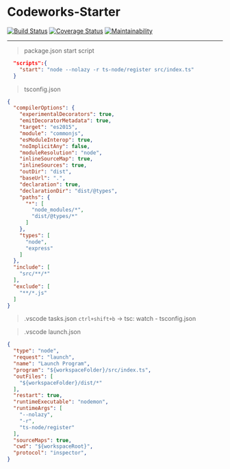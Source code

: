 Codeworks-Starter
=================

[![Build Status](https://travis-ci.org/jakeoverall/codeworks-starter.svg?branch=master)](https://travis-ci.org/jakeoverall/codeworks-starter) [![Coverage Status](https://coveralls.io/repos/github/jakeoverall/codeworks-starter/badge.svg?branch=master)](https://coveralls.io/github/jakeoverall/codeworks-starter?branch=master) [![Maintainability](https://api.codeclimate.com/v1/badges/ec13e6cb1c312a4c8a1d/maintainability)](https://codeclimate.com/github/jakeoverall/codeworks-starter/maintainability)

-------------------------------

> package.json start script
```json
  "scripts":{
    "start": "node --nolazy -r ts-node/register src/index.ts"
  }
```

> tsconfig.json
```json
{
  "compilerOptions": {
    "experimentalDecorators": true,
    "emitDecoratorMetadata": true,
    "target": "es2015",
    "module": "commonjs",
    "esModuleInterop": true,
    "noImplicitAny": false,
    "moduleResolution": "node",
    "inlineSourceMap": true,
    "inlineSources": true,
    "outDir": "dist",
    "baseUrl": ".",
    "declaration": true,
    "declarationDir": "dist/@types",
    "paths": {
      "*": [
        "node_modules/*",
        "dist/@types/*"
      ]
    },
    "types": [
      "node",
      "express"
    ]
  },
  "include": [
    "src/**/*"
  ],
  "exclude": [
    "**/*.js"
  ]
}
```

> .vscode tasks.json `ctrl+shift+b` -> tsc: watch - tsconfig.json

> .vscode launch.json
```json
{
  "type": "node",
  "request": "launch",
  "name": "Launch Program",
  "program": "${workspaceFolder}/src/index.ts",
  "outFiles": [
    "${workspaceFolder}/dist/*"
  ],
  "restart": true,
  "runtimeExecutable": "nodemon",
  "runtimeArgs": [
    "--nolazy",
    "-r",
    "ts-node/register"
  ],
  "sourceMaps": true,
  "cwd": "${workspaceRoot}",
  "protocol": "inspector",
}
```